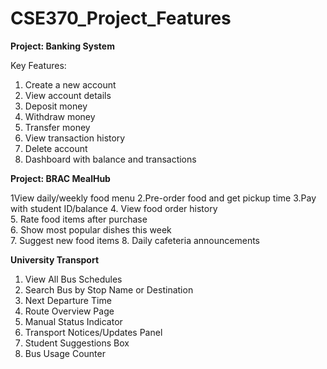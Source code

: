 # CSE370_Project_Features

**Project: Banking System**

Key Features:

1. Create a new account
2. View account details
3. Deposit money
4. Withdraw money
5. Transfer money
6. View transaction history
7. Delete account
8. Dashboard with balance and transactions

**Project: BRAC MealHub**

1View daily/weekly food menu
2.Pre-order food and get pickup time
3.Pay with student ID/balance 
4. View food order history   
5. Rate food items after purchase  
6. Show most popular dishes this week   
7. Suggest new food items
8.  Daily cafeteria announcements

**University Transport**

1. View All Bus Schedules
2. Search Bus by Stop Name or Destination
3. Next Departure Time
4. Route Overview Page
5. Manual Status Indicator
6. Transport Notices/Updates Panel
7. Student Suggestions Box
8. Bus Usage Counter
